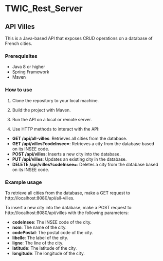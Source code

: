 # TWIC_Rest_Server

## API Villes

This is a Java-based API that exposes CRUD operations on a database of French cities.

### Prerequisites

- Java 8 or higher
- Spring Framework
- Maven

### How to use

1. Clone the repository to your local machine.

2. Build the project with Maven.

3. Run the API on a local or remote server.

4. Use HTTP methods to interact with the API:
  - **GET /api/all-villes**: Retrieves all cities from the database.
  - **GET /api/villes?codeInsee=<codeInsee>**: Retrieves a city from the database based on its INSEE code.
  - **POST /api/villes**: Inserts a new city into the database.
  - **PUT /api/villes**: Updates an existing city in the database.
  - **DELETE /api/villes?codeInsee=<codeInsee>**: Deletes a city from the database based on its INSEE code.

### Example usage

To retrieve all cities from the database, make a GET request to http://localhost:8080/api/all-villes.

To insert a new city into the database, make a POST request to http://localhost:8080/api/villes with the following parameters:

- **codeInsee**: The INSEE code of the city.
- **nom**: The name of the city.
- **codePostal**: The postal code of the city.
- **libelle**: The label of the city.
- **ligne**: The line of the city.
- **latitude**: The latitude of the city.
- **longitude**: The longitude of the city.
